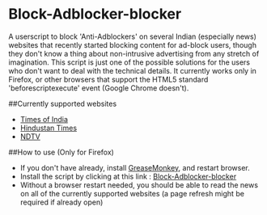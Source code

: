 # Block-Adblocker-blocker
A userscript to block 'Anti-Adblockers' on several Indian (especially news) websites that recently started blocking content for ad-block users, though they don't know a thing about non-intrusive advertising from any stretch of imagination. This script is just one of the possible solutions for the users who don't want to deal with the technical details. It currently works only in Firefox, or other browsers that support the HTML5 standard 'beforescriptexecute' event (Google Chrome doesn't). 

##Currently supported websites 
- [Times of India](timesofindia.indiatimes.com)
- [Hindustan Times](hindustantimes.com)
- [NDTV](ndtv.com) 

##How to use (Only for Firefox)
- If you don't have already, install [GreaseMonkey](https://addons.mozilla.org/en-US/firefox/addon/greasemonkey/), and restart browser. 
- Install the script by clicking at this link : [Block-Adblocker-blocker](https://github.com/piyushsoni/Block-Adblocker-blocker/raw/master/Block-Adblocker-blocker.user.js)
- Without a browser restart needed, you should be able to read the news on all of the currently supported websites (a page refresh might be required if already open)
